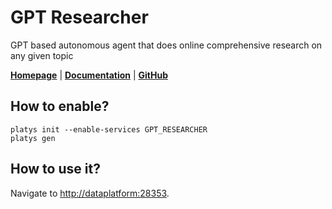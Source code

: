 # GPT Researcher

GPT based autonomous agent that does online comprehensive research on any given topic 

**[Homepage](https://gptr.dev/)** | **[Documentation](https://docs.gptr.dev/docs/gpt-researcher/introduction)** | **[GitHub](https://github.com/assafelovic/gpt-researcher)**

## How to enable?

```
platys init --enable-services GPT_RESEARCHER
platys gen
```

## How to use it?

Navigate to <http://dataplatform:28353>.